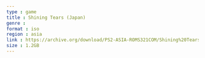 ```yaml
---
type : game
title : Shining Tears (Japan)
genre : 
format : iso
region : asia
link : https://archive.org/download/PS2-ASIA-ROMS321COM/Shining%20Tears%20%28Japan%29.7z
size : 1.2GB
---
```

